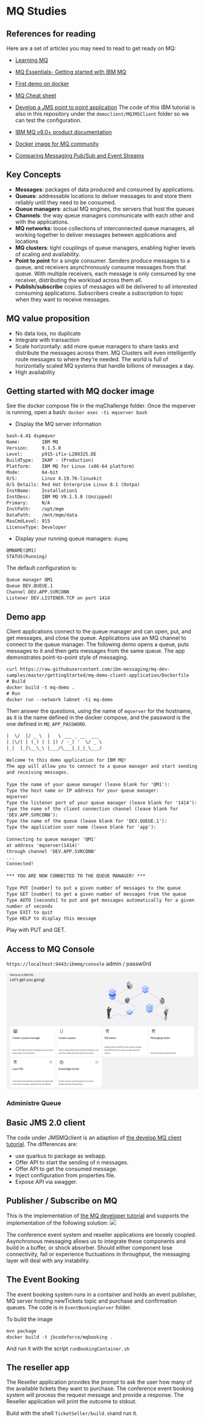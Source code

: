 # MQ Studies

## References for reading

Here are a set of articles you may need to read to get ready on MQ:

* [Learning MQ](http://ibm.biz/learn-mq) 
* [MQ Essentials- Getting started with IBM MQ](
https://developer.ibm.com/messaging/learn-mq/mq-tutorials/getting-started-mq/)
* [First demo on docker](https://developer.ibm.com/messaging/learn-mq/mq-tutorials/mq-connect-to-queue-manager/#docker)
* [MQ Cheat sheet](https://developer.ibm.com/messaging/learn-mq/mq-tutorials/dev-cheat-sheet/)
* [Develop a JMS point to point application](https://developer.ibm.com/messaging/learn-mq/mq-tutorials/develop-mq-jms/) The code of this IBM tutorial is also in this repository under the `democlient/MQJMSClient` folder so we can test the configuration.
* [IBM MQ v9.0+ product documentation](https://www.ibm.com/support/knowledgecenter/en/SSFKSJ_9.0.0/com.ibm.mq.helphome.v90.doc/WelcomePagev9r0.html)


* [Docker image for MQ community]()
* [Comparing Messaging Pub/Sub and Event Streams](https://community.ibm.com/community/user/imwuc/viewdocument/comparing-messaging-pubsub-and-eve?CommunityKey=b382f2ab-42f1-4932-aa8b-8786ca722d55)

## Key Concepts

* **Messages**: packages of data produced and consumed by applications.
* **Queues**: addressable locations to deliver messages to and store them reliably until they need to be consumed.
* **Queue managers**: actual MQ engines, the servers that host the queues
* **Channels**: the way queue managers communicate with each other and with the applications.
* **MQ networks**: loose collections of interconnected queue managers, all working together to deliver messages between applications and locations
* **MQ clusters**: tight couplings of queue managers, enabling higher levels of scaling and availability.
* **Point to point** for a single consumer. Senders produce messages to a queue, and receivers asynchronously consume messages from that queue. With multiple receivers, each message is only consumed by one receiver, distributing the workload across them all.
* **Publish/subscribe** copies of messages will be delivered to all interested consuming applications. Subscribers create a subscription to topic when they want to receive messages.

## MQ value proposition

* No data loss, no duplicate
* Integrate with transaction
* Scale horizontally: add more queue managers to share tasks and distribute the messages across them. MQ Clusters will even intelligently route messages to where they’re needed. The world is full of horizontally scaled MQ systems that handle billions of messages a day.
* High availability

## Getting started with MQ docker image

See the docker compose file in the mqChallenge folder. Once the mqserver is running, open a bash:  `docker exec -ti mqserver bash`

* Display the MQ server information

```shell
bash-4.4$ dspmqver
Name:        IBM MQ
Version:     9.1.5.0
Level:       p915-ifix-L200325.DE
BuildType:   IKAP - (Production)
Platform:    IBM MQ for Linux (x86-64 platform)
Mode:        64-bit
O/S:         Linux 4.19.76-linuxkit
O/S Details: Red Hat Enterprise Linux 8.1 (Ootpa)
InstName:    Installation1
InstDesc:    IBM MQ V9.1.5.0 (Unzipped)
Primary:     N/A
InstPath:    /opt/mqm
DataPath:    /mnt/mqm/data
MaxCmdLevel: 915
LicenseType: Developer
```

* Display your running queue managers: `dspmq`

```shell
QMNAME(QM1)                                               STATUS(Running)
```

The default configuration is:

```properties
Queue manager QM1
Queue DEV.QUEUE.1
Channel DEV.APP.SVRCONN
Listener DEV.LISTENER.TCP on port 1414
```

## Demo app

Client applications connect to the queue manager and can open, put, and get messages, and close the queue.
Applications use an MQ channel to connect to the queue manager. The following demo 
opens a queue, puts messages to it and then gets messages from the same queue. The app demonstrates point-to-point style of messaging.

```shell
curl https://raw.githubusercontent.com/ibm-messaging/mq-dev-samples/master/gettingStarted/mq-demo-client-application/Dockerfile
# Build
docker build -t mq-demo .
# Run
docker run --network labnet -ti mq-demo
```

Then answer the questions, using the name of `mqserver` for the hostname, as it is the name defined in the docker compose, and the password is the one defined in `MQ_APP_PASSWORD`.

```
|  \/  |/ _ \  |   \ ___ _ __  ___
| |\/| | (_) | | |) / -_) '  \/ _ \
|_|  |_|\__\_\ |___/\___|_|_|_\___/

Welcome to this demo application for IBM MQ!
The app will allow you to connect to a queue manager and start sending and receiving messages.

Type the name of your queue manager (leave blank for 'QM1'):
Type the host name or IP address for your queue manager:
mqserver
Type the listener port of your queue manager (leave blank for '1414'):
Type the name of the client connection channel (leave blank for 'DEV.APP.SVRCONN'):
Type the name of the queue (leave blank for 'DEV.QUEUE.1'):
Type the application user name (leave blank for 'app'):

Connecting to queue manager 'QM1'
at address 'mqserver(1414)'
through channel 'DEV.APP.SVRCONN'
...
Connected!

*** YOU ARE NOW CONNECTED TO THE QUEUE MANAGER! ***

Type PUT [number] to put a given number of messages to the queue
Type GET [number] to get a given number of messages from the queue
Type AUTO [seconds] to put and get messages automatically for a given number of seconds
Type EXIT to quit
Type HELP to display this message
```

Play with PUT and GET.

## Access to MQ Console

`https://localhost:9443/ibmmq/console`  admin / passw0rd

![](./images/mq-main-page.png)

### Administre Queue


## Basic JMS 2.0 client

The code under JMSMQclient is an adaption of [the develop MQ client tutorial](https://developer.ibm.com/messaging/learn-mq/mq-tutorials/develop-mq-jms/). The differences are:

* use quarkus to package as webapp.
* Offer API to start the sending of n messages.
* Offer API to get the consumed message.
* Inject configuration from properties file.
* Expose API via swagger.

## Publisher / Subscribe on MQ

This is the implementation of [the MQ developer tutorial](https://developer.ibm.com/messaging/learn-mq/mq-tutorials/mq-dev-challenge/) and supports the implementation of the following solution:
![](https://developer.ibm.com/messaging/wp-content/uploads/sites/18/2018/08/LearnMQbadgeDiag1.png)

The conference event system and reseller applications are loosely coupled. Asynchronous messaging allows us to integrate these components and build in a buffer, or shock absorber. Should either component lose connectivity, fail or experience fluctuations in throughput, the messaging layer will deal with any instability.

## The Event Booking

The event booking system runs in a container and holds an event publisher, MQ server hosting newTickets topic and purchase and confirmation queues. The code is in `EventBookingServer` folder.

To build the image

```shell
mvn package
docker build -t jbcodeforce/mqbooking .
```

And run it with the script `runBookingContainer.sh`

## The reseller app

The Reseller application provides the prompt to ask the user how many of the available tickets they want to purchase.
The conference event booking system will process the request message and provide a response. 
The Reseller application will print the outcome to stdout.

Build with the shell `TicketSeller/build.sh`and run it. 